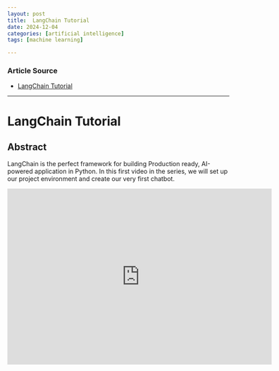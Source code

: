 ```yaml
---
layout: post
title:  LangChain Tutorial
date: 2024-12-04
categories: [artificial intelligence]
tags: [machine learning]

---
```


### Article Source


* [LangChain Tutorial](https://www.youtube.com/watch?v=ekpnVh-l3YA&list=PL4HikwTaYE0GEs7lvlYJQcvKhq0QZGRVn)

---


# LangChain Tutorial

## Abstract
LangChain is the perfect framework for building Production ready, AI-powered application in Python.
In this first video in the series, we will set up our project environment and create our very first chatbot.


<iframe width="600" height="400" src="https://www.youtube.com/embed/ekpnVh-l3YA?si=-FTEDLJa7q0_eWbV" title="YouTube video player" frameborder="0" allow="accelerometer; autoplay; clipboard-write; encrypted-media; gyroscope; picture-in-picture; web-share" referrerpolicy="strict-origin-when-cross-origin" allowfullscreen></iframe>